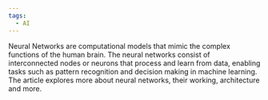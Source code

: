 ```yaml
---
tags:
  - AI
---
```

Neural Networks are computational models that mimic the complex functions of the human brain. The neural networks consist of interconnected nodes or neurons that process and learn from data, enabling tasks such as pattern recognition and decision making in machine learning. The article explores more about neural networks, their working, architecture and more.
